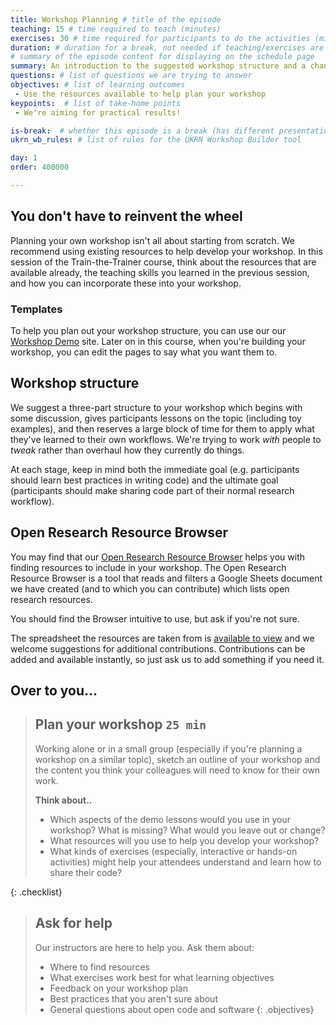 ```yaml
---
title: Workshop Planning # title of the episode
teaching: 15 # time required to teach (minutes)
exercises: 30 # time required for participants to do the activities (minutes)
duration: # duration for a break, not needed if teaching/exercises are present (minutes)
# summary of the episode content for displaying on the schedule page
summary: An introduction to the suggested workshop structure and a chance to plan your workshop content.
questions: # list of questions we are trying to answer
objectives: # list of learning outcomes
 - Use the resources available to help plan your workshop
keypoints:  # list of take-home points
 - We're aiming for practical results!

is-break:  # whether this episode is a break (has different presentation)
ukrn_wb_rules: # list of rules for the UKRN Workshop Builder tool

day: 1
order: 400000

---
```


## You don't have to reinvent the wheel
Planning your own workshop isn't all about starting from scratch. We recommend using existing resources to help develop your workshop. In this session of the Train-the-Trainer course, think about the resources that are available already, the teaching skills you learned in the previous session, and how you can incorporate these into your workshop.

### Templates
To help you plan out your workshop structure, you can use our our <a href="{{ site.ukrn_or_demo }}" target="_blank">Workshop Demo</a> site. Later on in this course, when you're building your workshop, you can edit the pages to say what you want them to.

## Workshop structure

We suggest a three-part structure to your workshop which begins with some discussion, gives participants lessons on the topic (including toy examples), and then reserves a large block of time for them to apply what they've learned to their own workflows.
We're trying to work _with_ people to _tweak_ rather than overhaul how they currently do things.

At each stage, keep in mind both the immediate goal (e.g. participants should learn best practices in writing code) and the ultimate goal (participants should make sharing code part of their normal research workflow).


## Open Research Resource Browser

You may find that our <a href="{{ site.ukrn_or_browser }}" target="_blank">Open Research Resource Browser</a> helps you with finding resources to include in your workshop.
The Open Research Resource Browser is a tool that reads and filters a Google Sheets document we have created (and to which you can contribute) which lists open research resources.

You should find the Browser intuitive to use, but ask if you're not sure.

The spreadsheet the resources are taken from is <a href="{{ site.ukrn_or_resources }}" target="_blank">available to view</a> and we welcome suggestions for additional contributions.
Contributions can be added and available instantly, so just ask us to add something if you need it.

## Over to you...

> ## Plan your workshop `25 min`
> Working alone or in a small group (especially if you're planning a workshop on a similar topic), sketch an outline of your workshop and the content you think your colleagues will need to know for their own work.
> 
> **Think about..**
> - Which aspects of the demo lessons would you use in your workshop? What is missing? What would you leave out or change?
> - What resources will you use to help you develop your workshop?
> - What kinds of exercises (especially, interactive or hands-on activities) might help your attendees understand and learn how to share their code?
>
{: .checklist}


> ## Ask for help
> Our instructors are here to help you. Ask them about:
> - Where to find resources
> - What exercises work best for what learning objectives
> - Feedback on your workshop plan
> - Best practices that you aren't sure about
> - General questions about open code and software
{: .objectives}
